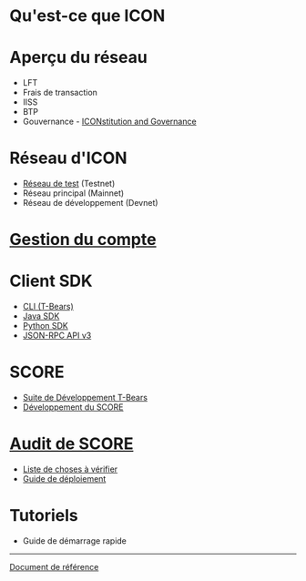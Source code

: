# Qu'est-ce que ICON

# Aperçu du réseau
  - LFT
  - Frais de transaction
  - IISS
  - BTP
  - Gouvernance - [ICONstitution and Governance](https://icon.foundation/resources/file/ICON_Yellowpaper_ICONstitution_and_Governance_EN_V1.0.pdf)

# Réseau d'ICON
  - [Réseau de test](https://icon-project.github.io/docs/icon_testnet-fr.html) (Testnet)
  - Réseau principal (Mainnet)
  - Réseau de développement (Devnet)

# [Gestion du compte](https://icon-project.github.io/docs/wallet-fr.html)

# Client SDK
  - [CLI (T-Bears)](https://icon-project.github.io/docs/tbears_cli-fr.html)
  - [Java SDK](https://github.com/icon-project/icon-sdk-java/blob/master/quickstart/README.md)
  - [Python SDK](https://github.com/icon-project/icon-sdk-python/blob/master/README.md)
  - [JSON-RPC API v3](https://github.com/icon-project/icon-rpc-server/blob/master/docs/icon-json-rpc-v3.md)

# SCORE
  - [Suite de Développement T-Bears](https://github.com/icon-project/t-bears/blob/master/README.md)
  - [Développement du SCORE](https://github.com/icon-project/icon-service/blob/master/docs/dapp_guide.md)

# [Audit de SCORE](https://icon-project.github.io/docs/score_audit-fr.html)
  - [Liste de choses à vérifier](https://icon-project.github.io/docs/audit_checklist-fr.html)
  - [Guide de déploiement](https://icon-project.github.io/docs/score_deploy_guide-fr.html)

# Tutoriels
  - Guide de démarrage rapide

---
[Document de référence](https://github.com/icon-project/icon-project.github.io/blob/261dd6572654f461faf1ee886ffb791ee8475346/README.md)
